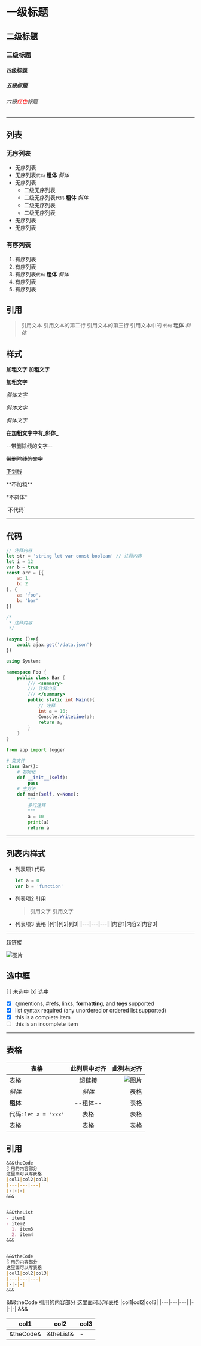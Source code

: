 # 一级标题
## 二级标题
### 三级标题
#### 四级标题
##### 五级标题
###### 六级<span style="color: red;">红色</span>标题

---

## 列表

### 无序列表

- 无序列表
- 无序列表`代码` **粗体** _斜体_
- 无序列表
    - 二级无序列表
    - 二级无序列表`代码` **粗体** _斜体_
    - 二级无序列表
    - 二级无序列表
- 无序列表
- 无序列表

### 有序列表

1. 有序列表
2. 有序列表
3. 有序列表`代码` **粗体** _斜体_
4. 有序列表
5. 有序列表

## 引用

> 引用文本
> 引用文本的第二行
> 引用文本的第三行
> 引用文本中的 `代码` **粗体** _斜体_

## 样式

**加粗文字**
__加粗文字__

<b>加粗文字</b>

_斜体文字_

*斜体文字*

<i>斜体文字</i>

**在加粗文字中有_斜体_**

--带删除线的文字--

~~带删除线的文字~~

<u>下划线</u>

\*\*不加粗**

\*不斜体*

\`不代码`

---

## 代码

```javascript
// 注释内容
let str = 'string let var const boolean' // 注释内容
let i = 12
var b = true
const arr = [{
    a: 1,
    b: 2
}, {
    a: 'foo',
    b: 'bar'
}]

/*
 * 注释内容
 */

(async ()=>{
    await ajax.get('/data.json')
})
```

```c#
using System;

namespace Foo {
    public class Bar {
        /// <summary>
        /// 注释内容
        /// </summary>
        public static int Main(){
            // 注释
            int a = 10;
            Console.WriteLine(a);
            return a;
        }
    }
}
```


```python
from app import logger

# 类文件
class Bar():
    # 初始化
    def __init__(self):
        pass
    # 主方法
    def main(self, v=None):
        """
        多行注释
        """
        a = 10
        print(a)
        return a
```
---

## 列表内样式

- 列表项1 代码
    ```javascript
    let a = 0
    var b = 'function'
    ```
- 列表项2 引用
    > 引用文字
    引用文字
- 列表项3 表格
    |列1|列2|列3|
    |---|---|---|
    |内容1|内容2|内容3|

---

[超链接]()

![图片](img.gif)

## 选中框

[ ] 未选中
[x] 选中

- [x] @mentions, #refs, [links](), **formatting**, and <del>tags</del> supported
- [x] list syntax required (any unordered or ordered list supported)
- [x] this is a complete item
- [ ] this is an incomplete item

---

## 表格

|表格|此列居中对齐|此列右对齐|
|---|:---:|---:|
|表格|[超链接]()|![图片]()|
|_斜体_|*斜体*|表格|
|**粗体**|--粗体--|表格|
|代码: `let a = 'xxx'`|表格|表格|
|表格|表格|表格|

## 引用

```markdown
&&&theCode
引用的内容部分
这里面可以写表格
|col1|col2|col3|
|---|---|---|
|-|-|-|
&&&


&&&theList
- item1
- item2
  1. item3
  2. item4
&&&


&&&theCode
引用的内容部分
这里面可以写表格
|col1|col2|col3|
|---|---|---|
|-|-|-|
&&&
```

&&&theCode
引用的内容部分
这里面可以写表格
|col1|col2|col3|
|---|---|---|
|-|-|-|
&&&

|col1|col2|col3|
|---|---|---|
|&theCode&|&theList&|-|
